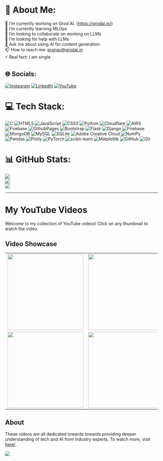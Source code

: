 # 💫 About Me:
🔭 I’m currently working on Grod AI. (https://grodai.in/)<br>🌱 I’m currently learning MLOps<br>👯 I’m looking to collaborate on working on LLMs<br>🤔 I’m looking for help with LLMs<br>💬 Ask me about using AI for content generation<br>📫 How to reach me: pranav@grodai.in<br>⚡ Real fact: I am single


## 🌐 Socials:
[![Instagram](https://img.shields.io/badge/Instagram-%23E4405F.svg?logo=Instagram&logoColor=white)](https://instagram.com/thecuriouspranav) [![LinkedIn](https://img.shields.io/badge/LinkedIn-%230077B5.svg?logo=linkedin&logoColor=white)](https://linkedin.com/in/thecuriouspranav/) [![YouTube](https://img.shields.io/badge/YouTube-%23FF0000.svg?logo=YouTube&logoColor=white)](https://youtube.com/@thecuriouspranav) 

# 💻 Tech Stack:
![C](https://img.shields.io/badge/c-%2300599C.svg?style=for-the-badge&logo=c&logoColor=white) ![HTML5](https://img.shields.io/badge/html5-%23E34F26.svg?style=for-the-badge&logo=html5&logoColor=white) ![JavaScript](https://img.shields.io/badge/javascript-%23323330.svg?style=for-the-badge&logo=javascript&logoColor=%23F7DF1E) ![CSS3](https://img.shields.io/badge/css3-%231572B6.svg?style=for-the-badge&logo=css3&logoColor=white) ![Python](https://img.shields.io/badge/python-3670A0?style=for-the-badge&logo=python&logoColor=ffdd54) ![Cloudflare](https://img.shields.io/badge/Cloudflare-F38020?style=for-the-badge&logo=Cloudflare&logoColor=white) ![AWS](https://img.shields.io/badge/AWS-%23FF9900.svg?style=for-the-badge&logo=amazon-aws&logoColor=white) ![Firebase](https://img.shields.io/badge/firebase-%23039BE5.svg?style=for-the-badge&logo=firebase) ![GithubPages](https://img.shields.io/badge/github%20pages-121013?style=for-the-badge&logo=github&logoColor=white) ![Bootstrap](https://img.shields.io/badge/bootstrap-%238511FA.svg?style=for-the-badge&logo=bootstrap&logoColor=white) ![Flask](https://img.shields.io/badge/flask-%23000.svg?style=for-the-badge&logo=flask&logoColor=white) ![Django](https://img.shields.io/badge/django-%23092E20.svg?style=for-the-badge&logo=django&logoColor=white) ![Firebase](https://img.shields.io/badge/firebase-a08021?style=for-the-badge&logo=firebase&logoColor=ffcd34) ![MongoDB](https://img.shields.io/badge/MongoDB-%234ea94b.svg?style=for-the-badge&logo=mongodb&logoColor=white) ![MySQL](https://img.shields.io/badge/mysql-4479A1.svg?style=for-the-badge&logo=mysql&logoColor=white) ![SQLite](https://img.shields.io/badge/sqlite-%2307405e.svg?style=for-the-badge&logo=sqlite&logoColor=white) ![Adobe Creative Cloud](https://img.shields.io/badge/Adobe%20Creative%20Cloud-DA1F26.svg?style=for-the-badge&logo=Adobe%20Creative%20Cloud&logoColor=white) ![NumPy](https://img.shields.io/badge/numpy-%23013243.svg?style=for-the-badge&logo=numpy&logoColor=white) ![Pandas](https://img.shields.io/badge/pandas-%23150458.svg?style=for-the-badge&logo=pandas&logoColor=white) ![Plotly](https://img.shields.io/badge/Plotly-%233F4F75.svg?style=for-the-badge&logo=plotly&logoColor=white) ![PyTorch](https://img.shields.io/badge/PyTorch-%23EE4C2C.svg?style=for-the-badge&logo=PyTorch&logoColor=white) ![scikit-learn](https://img.shields.io/badge/scikit--learn-%23F7931E.svg?style=for-the-badge&logo=scikit-learn&logoColor=white) ![Matplotlib](https://img.shields.io/badge/Matplotlib-%23ffffff.svg?style=for-the-badge&logo=Matplotlib&logoColor=black) ![GitHub](https://img.shields.io/badge/github-%23121011.svg?style=for-the-badge&logo=github&logoColor=white) ![Git](https://img.shields.io/badge/git-%23F05033.svg?style=for-the-badge&logo=git&logoColor=white)
# 📊 GitHub Stats:
![](https://github-readme-stats.vercel.app/api?username=pranavpatil70&theme=dark&hide_border=false&include_all_commits=false&count_private=false)<br/>
![](https://github-readme-streak-stats.herokuapp.com/?user=pranavpatil70&theme=dark&hide_border=false)<br/>
![](https://github-readme-stats.vercel.app/api/top-langs/?username=pranavpatil70&theme=dark&hide_border=false&include_all_commits=false&count_private=false&layout=compact)

---


<!-- Proudly created with GPRM ( https://gprm.itsvg.in ) -->

<!-- BEGIN YOUTUBE-CARDS -->
<!-- END YOUTUBE-CARDS -->

# My YouTube Videos

Welcome to my collection of YouTube videos! Click on any thumbnail to watch the video.

## Video Showcase

| | | |
|:-------------------------:|:-------------------------:|:-------------------------:|
|<a href="https://www.youtube.com/watch?v=OXITLZhngG4"><img width="250" src="https://img.youtube.com/vi/OXITLZhngG4/0.jpg"></a><br>|<a href="https://www.youtube.com/watch?v=CbFUpMBp9RM"><img width="250" src="https://img.youtube.com/vi/CbFUpMBp9RM/0.jpg"></a><br>|<a href="https://www.youtube.com/watch?v=lLx1jQeQLw4"><img width="250" src="https://img.youtube.com/vi/lLx1jQeQLw4/0.jpg"></a><br>|
|<a href="https://www.youtube.com/watch?v=kh7pexZ0JTQ"><img width="250" src="https://img.youtube.com/vi/kh7pexZ0JTQ/0.jpg"></a><br>|<a href="https://www.youtube.com/watch?v=tBsvnM85zH4"><img width="250" src="https://img.youtube.com/vi/tBsvnM85zH4/0.jpg"></a><br>|<a href="https://www.youtube.com/watch?v=XkbqBUvLCMA"><img width="250" src="https://img.youtube.com/vi/XkbqBUvLCMA/0.jpg"></a><br>|

## About

These videos are all dedicated towards towards providing deeper understanding of tech and AI from industry experts. To watch more, visit [here!](https://www.youtube.com/channel/@thecuriouspranav).

[![](https://visitcount.itsvg.in/api?id=pranavpatil70&icon=0&color=0)](https://visitcount.itsvg.in)
